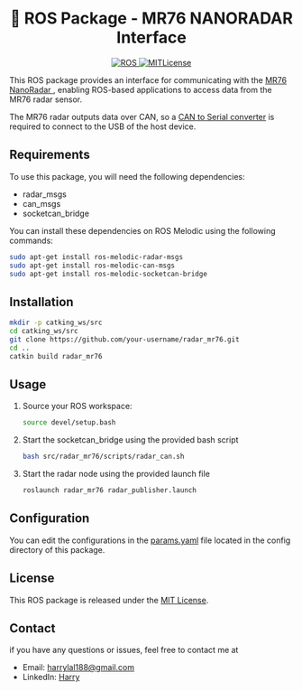 <h1 align="center">
🚀 ROS Package - MR76 NANORADAR Interface
</h1>

<p align="center">
  <a href="https://wiki.ros.org/melodic">
  <img src="https://img.shields.io/badge/ROS-Melodic-brightgreen" alt="ROS">
  </a>
  <a href="https://opensource.org/licenses/MIT">
  <img src="https://img.shields.io/badge/License-MIT-blue" alt="MITLicense">
  </a>
</p>


This ROS package provides an interface for communicating with the [MR76 NanoRadar ](https://www.nanoradar.com/products/mr76/), enabling ROS-based applications to access data from the MR76 radar sensor.

The MR76 radar outputs data over CAN, so a [CAN to Serial converter](https://www.canusb.com/products/canusb/) is required to connect to the USB of the host device.




## Requirements

To use this package, you will need the following dependencies:
- radar_msgs
- can_msgs
- socketcan_bridge

You can install these dependencies on ROS Melodic using the following commands:

```bash
sudo apt-get install ros-melodic-radar-msgs
sudo apt-get install ros-melodic-can-msgs
sudo apt-get install ros-melodic-socketcan-bridge
```

## Installation

```bash
mkdir -p catking_ws/src
cd catking_ws/src
git clone https://github.com/your-username/radar_mr76.git
cd ..
catkin build radar_mr76
```



## Usage

1. Source your ROS workspace:

    ```bash
    source devel/setup.bash
    ```

2. Start the socketcan_bridge using the provided bash script
    ```bash
    bash src/radar_mr76/scripts/radar_can.sh
    ```

3. Start the radar node using the provided launch file
    ```bash
    roslaunch radar_mr76 radar_publisher.launch
    ```

## Configuration
You can edit the configurations in the [params.yaml](config/params.yml) file located in the config directory of this package.

## License
This ROS package is released under the [MIT License](https://choosealicense.com/licenses/mit/).

## Contact
if you have any questions or issues, feel free to contact me at
- Email: [harrylal188@gmail.com](harrylal188@gmail.com)
- LinkedIn: [Harry](https://www.linkedin.com/in/harry-lal-07583b168)
